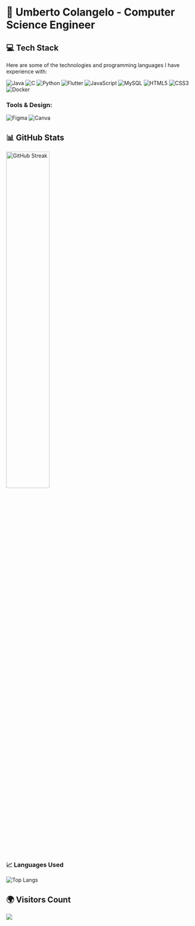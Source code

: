 # 🌟 Umberto Colangelo - Computer Science Engineer

## 💻 Tech Stack
Here are some of the technologies and programming languages I have experience with:

![Java](https://img.shields.io/badge/java-%23ED8B00.svg?style=for-the-badge&logo=java&logoColor=white)
![C](https://img.shields.io/badge/c-%2300599C.svg?style=for-the-badge&logo=c&logoColor=white)
![Python](https://img.shields.io/badge/python-3670A0?style=for-the-badge&logo=python&logoColor=ffdd54)
![Flutter](https://img.shields.io/badge/flutter-%2302569B.svg?style=for-the-badge&logo=flutter&logoColor=white)
![JavaScript](https://img.shields.io/badge/javascript-%23323330.svg?style=for-the-badge&logo=javascript&logoColor=%23F7DF1E)
![MySQL](https://img.shields.io/badge/mysql-%2300f.svg?style=for-the-badge&logo=mysql&logoColor=white)
![HTML5](https://img.shields.io/badge/html5-%23E34F26.svg?style=for-the-badge&logo=html5&logoColor=white)
![CSS3](https://img.shields.io/badge/css3-%231572B6.svg?style=for-the-badge&logo=css3&logoColor=white)
![Docker](https://img.shields.io/badge/docker-%230db7ed.svg?style=for-the-badge&logo=docker&logoColor=white)

### Tools & Design:
![Figma](https://img.shields.io/badge/figma-%23F24E1E.svg?style=for-the-badge&logo=figma&logoColor=white)
![Canva](https://img.shields.io/badge/Canva-%2300C4CC.svg?style=for-the-badge&logo=Canva&logoColor=white)

## 📊 GitHub Stats
<img src="https://github-readme-streak-stats.herokuapp.com/?user=umbertocolangelo&theme=dark&hide_border=false" alt="GitHub Streak" width="48%"/>

### 📈 Languages Used
![Top Langs](https://github-readme-stats.vercel.app/api/top-langs/?username=umbertocolangelo&theme=dark&hide_border=false&layout=compact)

## 🌍 Visitors Count
[![](https://visitcount.itsvg.in/api?id=umbertocolangelo&icon=0&color=0)](https://visitcount.itsvg.in)

